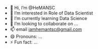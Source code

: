 - 👋 Hi, I’m @HeMANSC
- 👀 I’m interested in Role of Data Scientist
- 🌱 I’m currently learning Data Science
- 💞️ I’m looking to collaborate on ...
- 📫 email iamhemantsc@gmail.com
- 😄 Pronouns: ...
- ⚡ Fun fact: ...

<!---
HeMANSC/HeMANSC is a ✨ special ✨ repository because its `README.md` (this file) appears on your GitHub profile.
You can click the Preview link to take a look at your changes.
--->
